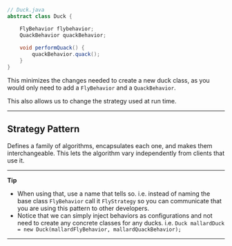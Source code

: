 ```java
// Duck.java
abstract class Duck {

	FlyBehavior flybehavior;
	QuackBehavior quackBehavior;
	
	void performQuack() {
		quackBehavior.quack();
	}
}
```

This minimizes the changes needed to create a new duck class, as you would only need to add a `FlyBehavior` and a `QuackBehavior`.

This also allows us to change the strategy used at run time.
****
## Strategy Pattern
Defines a family of algorithms, encapsulates each one, and makes them interchangeable.
This lets the algorithm vary independently from clients that use it.
****
**Tip**
- When using that, use a name that tells so.
	i.e. instead of naming the base class `FlyBehavior` call it `FlyStrategy` so you can communicate that you are using this pattern to other developers.
- Notice that we can simply inject behaviors as configurations and not need to create any concrete classes for any ducks.
	 i.e. `Duck mallardDuck = new Duck(mallardFlyBehavior, mallardQuackBehavior);`
****

